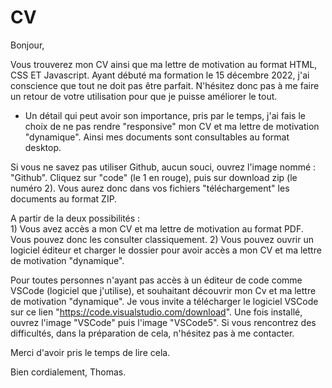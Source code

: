 # CV

Bonjour,

Vous trouverez mon CV ainsi que ma lettre de motivation au format HTML, CSS ET Javascript. Ayant débuté ma formation le 15 décembre 2022, j'ai conscience que tout ne doit pas être parfait. N'hésitez donc pas à me faire un retour de votre utilisation pour que je puisse améliorer le tout.
- Un détail qui peut avoir son importance, pris par le temps, j'ai fais le choix de ne pas rendre "responsive" mon CV et ma lettre de motivation "dynamique". Ainsi mes documents sont consultables au format desktop. 

Si vous ne savez pas utiliser Github, aucun souci, ouvrez l'image nommé : "Github". Cliquez sur "code" (le 1 en rouge), puis sur download zip (le numéro 2). Vous aurez donc dans vos fichiers "téléchargement" les documents au format ZIP. 

A partir de la deux possibilités :  
        1) Vous avez accès a mon CV et ma lettre de motivation au format PDF. Vous pouvez donc les consulter classiquement.
        2) Vous pouvez ouvrir un logiciel éditeur et charger le dossier pour avoir accès a mon CV et ma lettre de motivation "dynamique".

Pour toutes personnes n'ayant pas accès à un éditeur de code comme VSCode (logiciel que j'utilise), et souhaitant découvrir mon Cv et ma lettre de motivation "dynamique". 
Je vous invite a télécharger le logiciel VSCode sur ce lien "https://code.visualstudio.com/download". 
Une fois installé, ouvrez l'image "VSCode" puis l'image "VSCode5".
Si vous rencontrez des difficultés, dans la préparation de cela, n'hésitez pas à me contacter.

Merci d'avoir pris le temps de lire cela.

Bien cordialement,
Thomas.